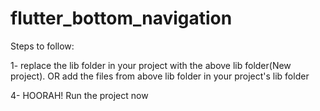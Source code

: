 # flutter_bottom_navigation

Steps to follow:

1- replace the lib folder in your project with the above lib folder(New project). OR add the files from above lib folder in your project's lib folder

4- HOORAH! Run the project now
